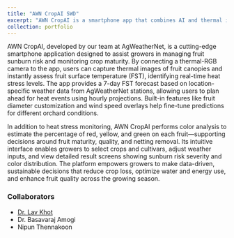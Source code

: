 ```yaml
---
title: "AWN CropAI SWD"
excerpt: "AWN CropAI is a smartphone app that combines AI and thermal imaging to help apple growers monitor fruit heat stress and color development in real time. It integrates localized weather forecasts to guide proactive crop management and resource optimization. [[download link iOS]](https://apps.apple.com/us/app/awn-cropai/id6744830192) [[download link Android]](https://play.google.com/store/apps/details?id=edu.wsu.weather.fst&pcampaignid=web_share)<br/><img src='/images/AWN_CropAI.jpg' width='267' height='578'>"
collection: portfolio
---
```


AWN CropAI, developed by our team at AgWeatherNet, is a cutting-edge smartphone application designed to assist growers in managing fruit sunburn risk and monitoring crop maturity. By connecting a thermal-RGB camera to the app, users can capture thermal images of fruit canopies and instantly assess fruit surface temperature (FST), identifying real-time heat stress levels. The app provides a 7-day FST forecast based on location-specific weather data from AgWeatherNet stations, allowing users to plan ahead for heat events using hourly projections. Built-in features like fruit diameter customization and wind speed overlays help fine-tune predictions for different orchard conditions.

In addition to heat stress monitoring, AWN CropAI performs color analysis to estimate the percentage of red, yellow, and green on each fruit—supporting decisions around fruit maturity, quality, and netting removal. Its intuitive interface enables growers to select crops and cultivars, adjust weather inputs, and view detailed result screens showing sunburn risk severity and color distribution. The platform empowers growers to make data-driven, sustainable decisions that reduce crop loss, optimize water and energy use, and enhance fruit quality across the growing season.

### Collaborators
- [Dr. Lav Khot](https://www.linkedin.com/in/lav-khot-5514a213/)
- Dr. Basavaraj Amogi
- Nipun Thennakoon